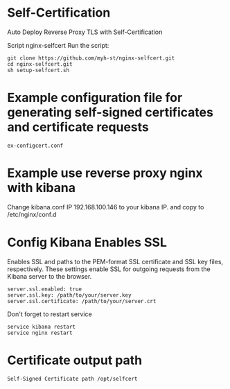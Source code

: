 # Self-Certification
Auto Deploy Reverse Proxy TLS with Self-Certification

Script nginx-selfcert
Run the script:

    git clone https://github.com/myh-st/nginx-selfcert.git
    cd nginx-selfcert.git
    sh setup-selfcert.sh

# Example configuration file for generating self-signed certificates and certificate requests
    
    ex-configcert.conf

# Example use reverse proxy nginx with kibana 
Change kibana.conf IP 192.168.100.146 to your kibana IP. and copy to /etc/nginx/conf.d

# Config Kibana Enables SSL 
Enables SSL and paths to the PEM-format SSL certificate and SSL key files, respectively.
These settings enable SSL for outgoing requests from the Kibana server to the browser.

    server.ssl.enabled: true
    server.ssl.key: /path/to/your/server.key
    server.ssl.certificate: /path/to/your/server.crt

Don't forget to restart service 

    service kibana restart
    service nginx restart

# Certificate output path

    Self-Signed Certificate path /opt/selfcert
